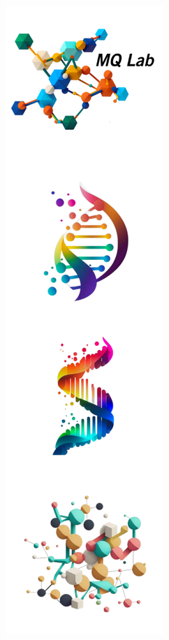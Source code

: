<img src="MQ_logos/side.png" width="360" height=auto align="left"></a>

<img src="1.png" width="360" height=auto align="left"></a>

<img src="2.png" width="360" height=auto align="left"></a>

<img src="3.png" width="360" height=auto align="left"></a>
